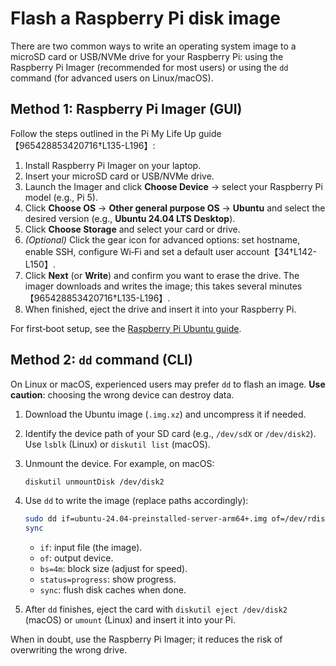 # Flash a Raspberry Pi disk image

There are two common ways to write an operating system image to a
microSD card or USB/NVMe drive for your Raspberry Pi: using the
Raspberry Pi Imager (recommended for most users) or using the
`dd` command (for advanced users on Linux/macOS).

## Method 1: Raspberry Pi Imager (GUI)

Follow the steps outlined in the Pi My Life Up guide【965428853420716†L135-L196】:

1. Install Raspberry Pi Imager on your laptop.
2. Insert your microSD card or USB/NVMe drive.
3. Launch the Imager and click **Choose Device** → select your
   Raspberry Pi model (e.g., Pi 5).
4. Click **Choose OS** → **Other general purpose OS** → **Ubuntu** and
   select the desired version (e.g., **Ubuntu 24.04 LTS Desktop**).
5. Click **Choose Storage** and select your card or drive.
6. *(Optional)* Click the gear icon for advanced options: set
   hostname, enable SSH, configure Wi‑Fi and set a default user
   account【34†L142-L150】.
7. Click **Next** (or **Write**) and confirm you want to erase the
   drive.  The imager downloads and writes the image; this takes
   several minutes【965428853420716†L135-L196】.
8. When finished, eject the drive and insert it into your Raspberry Pi.

For first‑boot setup, see the [Raspberry Pi Ubuntu guide](../rpi-ubuntu/02-first-boot-headless.md).

## Method 2: `dd` command (CLI)

On Linux or macOS, experienced users may prefer `dd` to flash an
image.  **Use caution**: choosing the wrong device can destroy data.

1. Download the Ubuntu image (`.img.xz`) and uncompress it if needed.
2. Identify the device path of your SD card (e.g., `/dev/sdX` or
   `/dev/disk2`).  Use `lsblk` (Linux) or `diskutil list` (macOS).
3. Unmount the device.  For example, on macOS:

   ```bash
   diskutil unmountDisk /dev/disk2
   ```

4. Use `dd` to write the image (replace paths accordingly):

   ```bash
   sudo dd if=ubuntu-24.04-preinstalled-server-arm64+.img of=/dev/rdisk2 bs=4m status=progress
   sync
   ```

   * `if`: input file (the image).
   * `of`: output device.
   * `bs=4m`: block size (adjust for speed).
   * `status=progress`: show progress.
   * `sync`: flush disk caches when done.

5. After `dd` finishes, eject the card with `diskutil eject /dev/disk2` (macOS) or `umount` (Linux) and insert it into your Pi.

When in doubt, use the Raspberry Pi Imager; it reduces the risk of
overwriting the wrong drive.